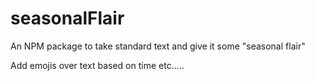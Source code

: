 # seasonalFlair

An NPM package to take standard text and give it some "seasonal flair"

Add emojis over text based on time etc.....
